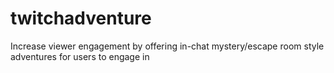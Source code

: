 # twitchadventure
Increase viewer engagement by offering in-chat mystery/escape room style adventures for users to engage in
